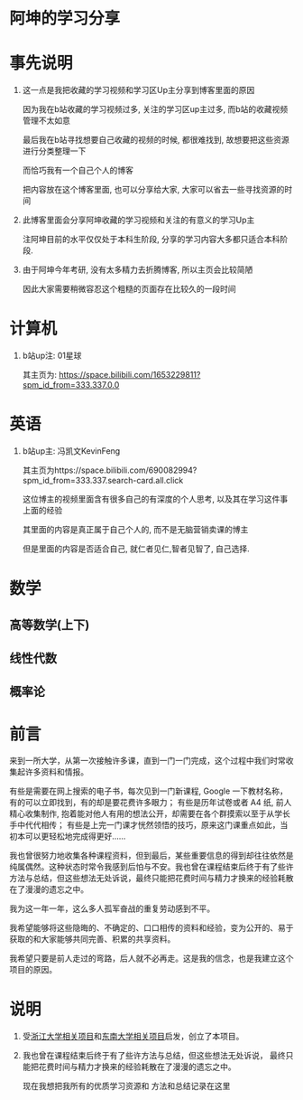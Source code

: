 # 阿坤的学习分享

# 事先说明

1. 这一点是我把收藏的学习视频和学习区Up主分享到博客里面的原因

   因为我在b站收藏的学习视频过多, 关注的学习区up主过多, 而b站的收藏视频管理不太如意

   最后我在b站寻找想要自己收藏的视频的时候, 都很难找到, 故想要把这些资源进行分类整理一下

   而恰巧我有一个自己个人的博客

   把内容放在这个博客里面, 也可以分享给大家, 大家可以省去一些寻找资源的时间

2. 此博客里面会分享阿坤收藏的学习视频和关注的有意义的学习Up主

   注阿坤目前的水平仅仅处于本科生阶段, 分享的学习内容大多都只适合本科阶段.

3. 由于阿坤今年考研, 没有太多精力去折腾博客, 所以主页会比较简陋

   因此大家需要稍微容忍这个粗糙的页面存在比较久的一段时间



# 计算机

1. b站up注: 01星球

   其主页为: https://space.bilibili.com/1653229811?spm_id_from=333.337.0.0

   

# 英语

1. b站up主: 冯凯文KevinFeng

   其主页为https://space.bilibili.com/690082994?spm_id_from=333.337.search-card.all.click

   这位博主的视频里面含有很多自己的有深度的个人思考, 以及其在学习这件事上面的经验

   其里面的内容是真正属于自己个人的, 而不是无脑营销卖课的博主
   
   但是里面的内容是否适合自己, 就仁者见仁,智者见智了, 自己选择.



# 数学

## 高等数学(上下)

## 线性代数

## 概率论







# 前言

来到一所大学，从第一次接触许多课，直到一门一门完成，这个过程中我们时常收集起许多资料和情报。

有些是需要在网上搜索的电子书，每次见到一门新课程, Google 一下教材名称，有的可以立即找到，有的却是要花费许多眼力；
有些是历年试卷或者 A4 纸, 前人精心收集制作, 抱着能对他人有用的想法公开，却需要在各个群摸索以至于从学长手中代代相传；
有些是上完一门课才恍然领悟的技巧，原来这门课重点如此，当初本可以更轻松地完成得更好……

我也曾很努力地收集各种课程资料，但到最后，某些重要信息的得到却往往依然是纯属偶然。
​这种状态时常令我感到后怕与不安。
​我也曾在课程结束后终于有了些许方法与总结，但这些想法无处诉说，
​最终只能把花费时间与精力才换来的经验耗散在了漫漫的遗忘之中。

我为这一年一年，这么多人孤军奋战的重复劳动感到不平。

我希望能够将这些隐晦的、不确定的、口口相传的资料和经验，变为公开的、易于获取的和大家能够共同完善、积累的共享资料。

我希望只要是前人走过的弯路，后人就不必再走。这是我的信念，也是我建立这个项目的原因。

# 说明

1. 受[浙江大学相关项目](https://github.com/QSCTech/zju-icicles)和[东南大学相关项目](https://github.com/zjdx1998/seucourseshare)启发，创立了本项目。

2. 我也曾在课程结束后终于有了些许方法与总结，但这些想法无处诉说，
   最终只能把花费时间与精力才换来的经验耗散在了漫漫的遗忘之中。

   现在我想把我所有的优质学习资源和 方法和总结记录在这里
   
   

